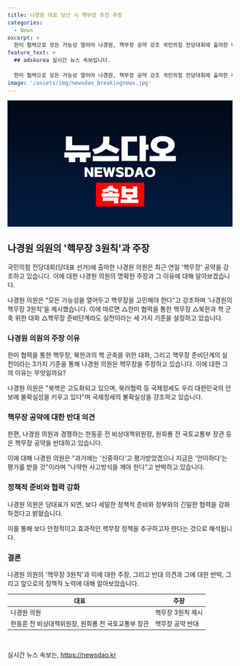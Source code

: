 ```yaml
---
title: 나경원 대표 당선 시 핵무장 추진 주장
categories:
  - News
excerpt: >
  한미 협력으로 모든 가능성 열어야 나경원, 핵무장 공약 강조 국민의힘 전당대회에 출마한 나경원 의원이 연일 핵무장 공약을 강조하며 한미 협력을 강조했다. 그는 북핵 고도화, 국제정세 불확실성을 우려하며 핵무장을 주장하고, 이를 통한 안보 강화를 강조했다. 그러나 해당 공약에 대한 타 의원들의 반대 의견도 나타나고 있으며, 당 내외적으로 논란이 예상된다.
feature_text: >
  ## adskorea 실시간 뉴스 속보입니다.

  한미 협력으로 모든 가능성 열어야 나경원, 핵무장 공약 강조 국민의힘 전당대회에 출마한 나경원 의원이 연일 핵무장 공약을 강조하며 한미 협력을 강조했다. 그는 북핵 고도화, 국제정세 불확실성을 우려하며 핵무장을 주장하고, 이를 통한 안보 강화를 강조했다. 그러나 해당 공약에 대한 타 의원들의 반대 의견도 나타나고 있으며, 당 내외적으로 논란이 예상된다.
image: '/assets/img/newsdao_breakingnews.jpg'
---
```


<p><img src="/assets/img/newsdao_breakingnews.jpg" alt="adskorea 속보" /></p>

<h2 data-ke-size="size26">나경원 의원의 '핵무장 3원칙'과 주장</h2>

<p>국민의힘 전당대회(당대표 선거)에 출마한 나경원 의원은 최근 연일 '핵무장' 공약을 강조하고 있습니다. 이에 대한 나경원 의원의 명확한 주장과 그 이유에 대해 알아보겠습니다.</p>

<p data-ke-size="size16">나경원 의원은 "모든 가능성을 열어두고 핵무장을 고민해야 한다"고 강조하며 '나경원의 핵무장 3원칙'을 제시했습니다. 이에 따르면 △한미 협력을 통한 핵무장 △북한과 핵 군축 위한 대화 △핵무장 준비단계라도 실천이라는 세 가지 기준을 설정하고 있습니다.</p>

<h3 data-ke-size="size24">나경원 의원의 주장 이유</h3>

<p>한미 협력을 통한 핵무장, 북한과의 핵 군축을 위한 대화, 그리고 핵무장 준비단계의 실천이라는 3가지 기준을 통해 나경원 의원은 핵무장을 주장하고 있습니다. 이에 대한 그의 이유는 무엇일까요?</p>

<p data-ke-size="size16">나경원 의원은 "북핵은 고도화되고 있으며, 북러협력 등 국제정세도 우리 대한민국의 안보에 불확실성을 키우고 있다"며 국제정세의 불확실성을 강조하고 있습니다.</p>

<h3 data-ke-size="size24">핵무장 공약에 대한 반대 의견</h3>

<p>한편, 나경원 의원과 경쟁하는 한동훈 전 비상대책위원장, 원희룡 전 국토교통부 장관 등은 핵무장 공약을 반대하고 있습니다.</p>

<p data-ke-size="size16">이에 대해 나경원 의원은 "과거에는 '신중하다'고 평가받았겠으나 지금은 '안이하다'는 평가를 받을 것"이라며 "나약한 사고방식을 깨야 한다"고 반박하고 있습니다.</p>

<h3 data-ke-size="size24">정책적 준비와 협력 강화</h3>

<p>나경원 의원은 당대표가 되면, 보다 세밀한 정책적 준비와 정부와의 긴밀한 협력을 강화하겠다고 밝혔습니다.</p>

<p data-ke-size="size16">이를 통해 보다 안정적이고 효과적인 핵무장 정책을 추구하고자 한다는 것으로 해석됩니다.</p>

<h3 data-ke-size="size24">결론</h3>

<p>나경원 의원의 '핵무장 3원칙'과 이에 대한 주장, 그리고 반대 의견과 그에 대한 반박, 그리고 앞으로의 정책적 노력에 대해 알아보았습니다.</p>

<table>
<thead>
<tr>
<th>대표</th>
<th>주장</th>
</tr>
</thead>
<tbody>
<tr>
<td>나경원 의원</td>
<td>핵무장 3원칙 제시</td>
</tr>
<tr>
<td>한동훈 전 비상대책위원장, 원희룡 전 국토교통부 장관</td>
<td>핵무장 공약 반대</td>
</tr>
</tbody>
</table>

<p data-ke-size="size16">&nbsp;</p>
실시간 뉴스 속보는, <a href="https://newsdao.kr" rel="dofollow">https://newsdao.kr</a>


